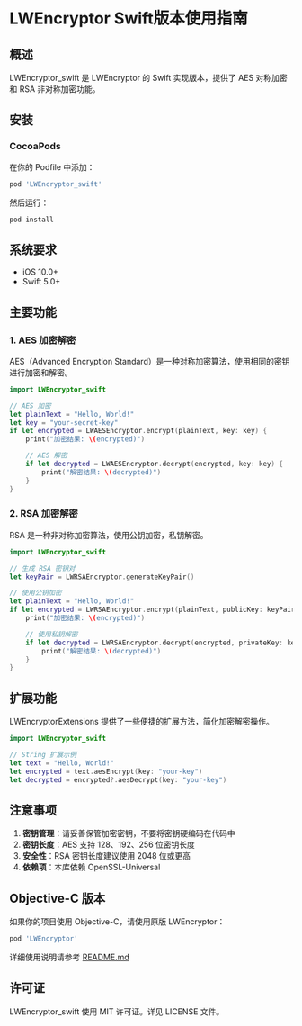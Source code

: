 # LWEncryptor Swift版本使用指南

## 概述

LWEncryptor_swift 是 LWEncryptor 的 Swift 实现版本，提供了 AES 对称加密和 RSA 非对称加密功能。

## 安装

### CocoaPods

在你的 Podfile 中添加：

```ruby
pod 'LWEncryptor_swift'
```

然后运行：

```bash
pod install
```

## 系统要求

- iOS 10.0+
- Swift 5.0+

## 主要功能

### 1. AES 加密解密

AES（Advanced Encryption Standard）是一种对称加密算法，使用相同的密钥进行加密和解密。

```swift
import LWEncryptor_swift

// AES 加密
let plainText = "Hello, World!"
let key = "your-secret-key"
if let encrypted = LWAESEncryptor.encrypt(plainText, key: key) {
    print("加密结果: \(encrypted)")

    // AES 解密
    if let decrypted = LWAESEncryptor.decrypt(encrypted, key: key) {
        print("解密结果: \(decrypted)")
    }
}
```

### 2. RSA 加密解密

RSA 是一种非对称加密算法，使用公钥加密，私钥解密。

```swift
import LWEncryptor_swift

// 生成 RSA 密钥对
let keyPair = LWRSAEncryptor.generateKeyPair()

// 使用公钥加密
let plainText = "Hello, World!"
if let encrypted = LWRSAEncryptor.encrypt(plainText, publicKey: keyPair.publicKey) {
    print("加密结果: \(encrypted)")

    // 使用私钥解密
    if let decrypted = LWRSAEncryptor.decrypt(encrypted, privateKey: keyPair.privateKey) {
        print("解密结果: \(decrypted)")
    }
}
```

## 扩展功能

LWEncryptorExtensions 提供了一些便捷的扩展方法，简化加密解密操作。

```swift
import LWEncryptor_swift

// String 扩展示例
let text = "Hello, World!"
let encrypted = text.aesEncrypt(key: "your-key")
let decrypted = encrypted?.aesDecrypt(key: "your-key")
```

## 注意事项

1. **密钥管理**：请妥善保管加密密钥，不要将密钥硬编码在代码中
2. **密钥长度**：AES 支持 128、192、256 位密钥长度
3. **安全性**：RSA 密钥长度建议使用 2048 位或更高
4. **依赖项**：本库依赖 OpenSSL-Universal

## Objective-C 版本

如果你的项目使用 Objective-C，请使用原版 LWEncryptor：

```ruby
pod 'LWEncryptor'
```

详细使用说明请参考 [README.md](README.md)

## 许可证

LWEncryptor_swift 使用 MIT 许可证。详见 LICENSE 文件。
